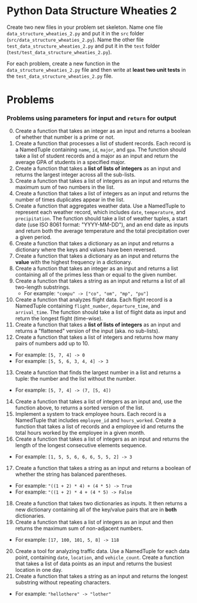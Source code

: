 # Python Data Structure Wheaties 2

Create two new files in your problem set skeleton. Name one file
`data_structure_wheaties_2.py` and put it in the `src` folder
(`src/data_structure_wheaties_2.py`). Name the other file
`test_data_structure_wheaties_2.py` and put it in the `test` folder
(`test/test_data_structure_wheaties_2.py`).

For each problem, create a new function in the `data_structure_wheaties_2.py` file
and then write at **least two unit tests** in the
`test_data_structure_wheaties_2.py` file.

# Problems

### Problems using **parameters** for input and `return` for output

0. Create a function that takes an integer as an input and returns a boolean of
   whether that number is a prime or not.
1. Create a function that processes a list of student records. Each record is
   a NamedTuple containing `name`, `id`, `major`, and `gpa`. The function
   should take a list of student records and a major as an input and return
   the average GPA of students in a specified major.
2. Create a function that takes a **list of lists of integers** as an input and
   returns the largest integer across all the sub-lists.
3. Create a function that takes a list of integers as an input and returns the
   maximum sum of two numbers in the list.
4. Create a function that takes a list of integers as an input and returns the
   number of times duplicates appear in the list.
5. Create a function that aggregates weather data. Use a NamedTuple to represent
   each weather record, which includes `date`, `temperature`, and
   `precipitation`. The function should take a list of weather tuples, a start
   date (use ISO 8061 format: "YYYY-MM-DD"), and an end date as inputs and
   return both the average temperature and the total precipitation over a given
   period.
6. Create a function that takes a dictionary as an input and returns a
   dictionary where the keys and values have been reversed.
7. Create a function that takes a dictionary as an input and returns the
   **value** with the highest frequency in a dictionary.
8. Create a function that takes an integer as an input and returns a list
   containing all of the primes less than or equal to the given number.
9. Create a function that takes a string as an input and returns a list of all
   two-length substrings.
   - For example: `"compu" -> ["co", "om", "mp", "pu"]`
10. Create a function that analyzes flight data. Each flight record is a NamedTuple
    containing `flight_number`, `departure_time`, and `arrival_time`. The function
    should take a list of flight data as input and return the longest flight
    (time-wise).
11. Create a function that takes a **list of lists of integers** as an input
   and returns a "flattened" version of the input (aka. no sub-lists).
12. Create a function that takes a list of integers and returns how many pairs of
   numbers add up to 10.
   - For example: `[5, 7, 4] -> 0`
   - For example: `[5, 5, 6, 3, 4, 4] -> 3`
13. Create a function that finds the largest number in a list and returns a
    tuple: the number and the list without the number.
   - For example: `[5, 7, 4] -> (7, [5, 4])`
14. Create a function that takes a list of integers as an input and, use the
   function above, to returns a sorted version of the list.
15. Implement a system to track employee hours. Each record is a NamedTuple
   that includes `employee_id` and `hours_worked`. Create a function that takes
   a list of records and a employee id and returns the total hours worked by
   the employee in a given month.
16. Create a function that takes a list of integers as an input and returns the
   length of the longest consecutive elements sequence.
   - For example: `[1, 5, 5, 6, 6, 6, 5, 5, 2] -> 3`
17. Create a function that takes a string as an input and returns a boolean of
   whether the string has balanced parentheses.
   - For example: `"((1 + 2) * 4) + (4 * 5) -> True`
   - For example: `"((1 + 2) * 4 + (4 * 5) -> False`
18. Create a function that takes two dictionaries as inputs. It then returns
   a new dictionary containing all of the key/value pairs that are in **both**
   dictionaries.
19. Create a function that takes a list of integers as an input and then returns
   the maximum sum of non-adjacent numbers.
   - For example: `[17, 100, 101, 5, 8] -> 118`
20. Create a tool for analyzing traffic data. Use a NamedTuple for each data
    point, containing `date`, `location`, and `vehicle_count`. Create a
    function that takes a list of data points as an input and returns the
    busiest location in one day.
21. Create a function that takes a string as an input and returns the longest
   substring without repeating characters.
   - For example: `"hellothere" -> "lother"`
